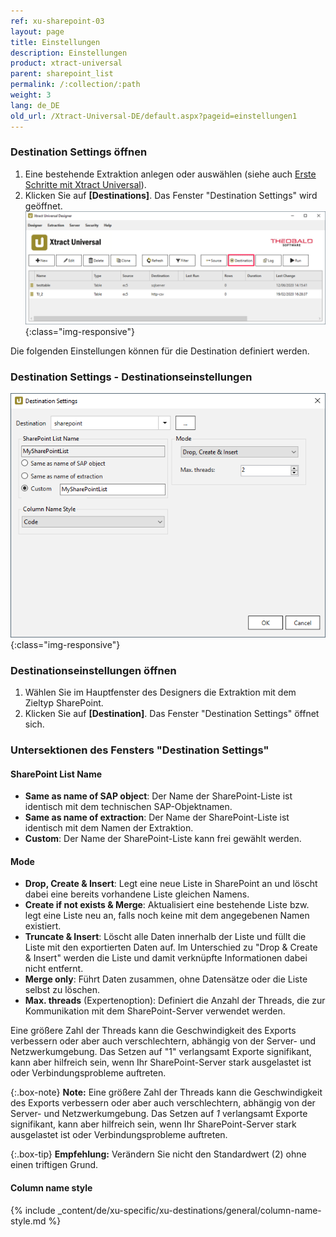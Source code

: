 ```yaml
---
ref: xu-sharepoint-03
layout: page
title: Einstellungen
description: Einstellungen
product: xtract-universal
parent: sharepoint_list
permalink: /:collection/:path
weight: 3
lang: de_DE
old_url: /Xtract-Universal-DE/default.aspx?pageid=einstellungen1
---
```

### Destination Settings öffnen

1. Eine bestehende Extraktion anlegen oder auswählen (siehe auch [Erste Schritte mit Xtract Universal](../../erste-schritte-mit-xu/eine-neue-extraktion-anlegen)).
2. Klicken Sie auf **[Destinations]**. Das Fenster "Destination Settings" wird geöffnet.
![Destination-settings](/img/content/xu/xu_designer_destination.png){:class="img-responsive"}

Die folgenden Einstellungen können für die Destination definiert werden. 
  
### Destination Settings - Destinationseinstellungen

![SharePointExtractionSpecificSettings](/img/content/xu/SP_destination_settings.png){:class="img-responsive"}

### Destinationseinstellungen öffnen
1. Wählen Sie im Hauptfenster des Designers die Extraktion mit dem Zieltyp SharePoint.
2. Klicken Sie auf **[Destination]**. Das Fenster "Destination Settings" öffnet sich.

### Untersektionen des Fensters "Destination Settings"

#### SharePoint List Name

- **Same as name of SAP object**: Der Name der SharePoint-Liste ist identisch mit dem technischen SAP-Objektnamen.
- **Same as name of extraction**: Der Name der SharePoint-Liste ist identisch mit dem Namen der Extraktion.
- **Custom**: Der Name der SharePoint-Liste kann frei gewählt werden.

#### Mode

- **Drop, Create & Insert**:  Legt eine neue Liste in SharePoint an und löscht dabei eine bereits vorhandene Liste gleichen Namens.
- **Create if not exists & Merge**: Aktualisiert eine bestehende Liste bzw. legt eine Liste neu an, falls noch keine mit dem angegebenen Namen existiert.
- **Truncate & Insert**:  Löscht alle Daten innerhalb der Liste und füllt die Liste mit den exportierten Daten auf. Im Unterschied zu "Drop & Create & Insert" werden die Liste und damit verknüpfte Informationen dabei nicht entfernt.
- **Merge only**:  Führt Daten zusammen, ohne Datensätze oder die Liste selbst zu löschen.
 - **Max. threads** (Expertenoption): Definiert die Anzahl der Threads, die zur Kommunikation mit dem SharePoint-Server verwendet werden.



Eine größere Zahl der Threads kann die Geschwindigkeit des Exports verbessern oder aber auch verschlechtern, abhängig von der Server- und Netzwerkumgebung.
 Das Setzen auf "1" verlangsamt Exporte signifikant, kann aber hilfreich sein, wenn Ihr SharePoint-Server stark ausgelastet ist oder Verbindungsprobleme auftreten. 
   
 
{:.box-note}
**Note:** Eine größere Zahl der Threads kann die Geschwindigkeit des Exports verbessern oder aber auch verschlechtern, abhängig von der Server- und Netzwerkumgebung.
 Das Setzen auf *1* verlangsamt Exporte signifikant, kann aber hilfreich sein, wenn Ihr SharePoint-Server stark ausgelastet ist oder Verbindungsprobleme auftreten. 
 
{:.box-tip}
**Empfehlung:** Verändern Sie nicht den Standardwert (2) ohne einen triftigen Grund.  

#### Column name style
{% include _content/de/xu-specific/xu-destinations/general/column-name-style.md %}